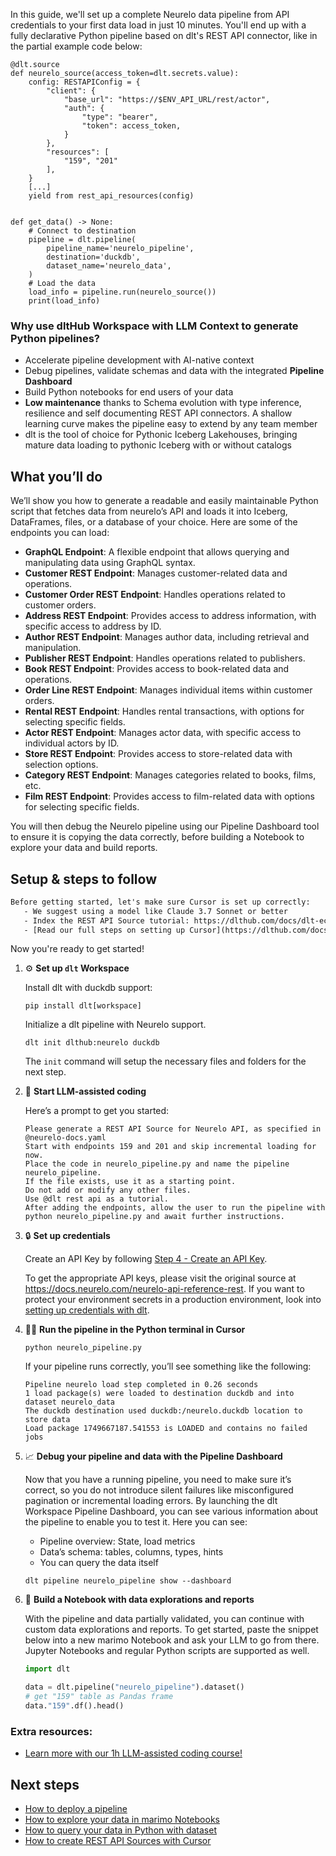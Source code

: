 In this guide, we'll set up a complete Neurelo data pipeline from API credentials to your first data load in just 10 minutes. You'll end up with a fully declarative Python pipeline based on dlt's REST API connector, like in the partial example code below:

```python-outcome
@dlt.source
def neurelo_source(access_token=dlt.secrets.value):
    config: RESTAPIConfig = {
        "client": {
            "base_url": "https://$ENV_API_URL/rest/actor",
            "auth": {
                "type": "bearer",
                "token": access_token,
            }
        },
        "resources": [
            "159", "201"
        ],
    }
    [...]
    yield from rest_api_resources(config)


def get_data() -> None:
    # Connect to destination
    pipeline = dlt.pipeline(
        pipeline_name='neurelo_pipeline',
        destination='duckdb',
        dataset_name='neurelo_data', 
    )
    # Load the data
    load_info = pipeline.run(neurelo_source())
    print(load_info) 
```

### Why use dltHub Workspace with LLM Context to generate Python pipelines?

- Accelerate pipeline development with AI-native context
- Debug pipelines, validate schemas and data with the integrated **Pipeline Dashboard**
- Build Python notebooks for end users of your data
- **Low maintenance** thanks to Schema evolution with type inference, resilience and self documenting REST API connectors. A shallow learning curve makes the pipeline easy to extend by any team member
- dlt is the tool of choice for Pythonic Iceberg Lakehouses, bringing mature data loading to pythonic Iceberg with or without catalogs

## What you’ll do

We’ll show you how to generate a readable and easily maintainable Python script that fetches data from neurelo’s API and loads it into Iceberg, DataFrames, files, or a database of your choice. Here are some of the endpoints you can load:

- **GraphQL Endpoint**: A flexible endpoint that allows querying and manipulating data using GraphQL syntax.
- **Customer REST Endpoint**: Manages customer-related data and operations.
- **Customer Order REST Endpoint**: Handles operations related to customer orders.
- **Address REST Endpoint**: Provides access to address information, with specific access to address by ID.
- **Author REST Endpoint**: Manages author data, including retrieval and manipulation.
- **Publisher REST Endpoint**: Handles operations related to publishers.
- **Book REST Endpoint**: Provides access to book-related data and operations.
- **Order Line REST Endpoint**: Manages individual items within customer orders.
- **Rental REST Endpoint**: Handles rental transactions, with options for selecting specific fields.
- **Actor REST Endpoint**: Manages actor data, with specific access to individual actors by ID.
- **Store REST Endpoint**: Provides access to store-related data with selection options.
- **Category REST Endpoint**: Manages categories related to books, films, etc.
- **Film REST Endpoint**: Provides access to film-related data with options for selecting specific fields.

You will then debug the Neurelo pipeline using our Pipeline Dashboard tool to ensure it is copying the data correctly, before building a Notebook to explore your data and build reports.

## Setup & steps to follow

```default
Before getting started, let's make sure Cursor is set up correctly:
   - We suggest using a model like Claude 3.7 Sonnet or better
   - Index the REST API Source tutorial: https://dlthub.com/docs/dlt-ecosystem/verified-sources/rest_api/ and add it to context as **@dlt rest api**
   - [Read our full steps on setting up Cursor](https://dlthub.com/docs/dlt-ecosystem/llm-tooling/cursor-restapi#23-configuring-cursor-with-documentation)
```

Now you're ready to get started!

1. ⚙️ **Set up `dlt` Workspace**
    
    Install dlt with duckdb support:
    ```shell
    pip install dlt[workspace]
    ```

    Initialize a dlt pipeline with Neurelo support.
    ```shell
    dlt init dlthub:neurelo duckdb
    ```

    The `init` command will setup the necessary files and folders for the next step.
    
2. 🤠 **Start LLM-assisted coding**
    
    Here’s a prompt to get you started:
    
    ```prompt
    Please generate a REST API Source for Neurelo API, as specified in @neurelo-docs.yaml 
    Start with endpoints 159 and 201 and skip incremental loading for now. 
    Place the code in neurelo_pipeline.py and name the pipeline neurelo_pipeline. 
    If the file exists, use it as a starting point. 
    Do not add or modify any other files. 
    Use @dlt rest api as a tutorial. 
    After adding the endpoints, allow the user to run the pipeline with python neurelo_pipeline.py and await further instructions.
    ```

    
3. 🔒 **Set up credentials** 
    
    Create an API Key by following [Step 4 - Create an API Key](/getting-started/starting-your-neurelo-project/step-4-create-an-api-key).
    
    To get the appropriate API keys, please visit the original source at https://docs.neurelo.com/neurelo-api-reference-rest.
    If you want to protect your environment secrets in a production environment, look into [setting up credentials with dlt](https://dlthub.com/docs/walkthroughs/add_credentials).
    
4. 🏃‍♀️ **Run the pipeline in the Python terminal in Cursor**
    
    ```shell
    python neurelo_pipeline.py
    ```
    
    If your pipeline runs correctly, you’ll see something like the following:
    
    ```shell
    Pipeline neurelo load step completed in 0.26 seconds
    1 load package(s) were loaded to destination duckdb and into dataset neurelo_data
    The duckdb destination used duckdb:/neurelo.duckdb location to store data
    Load package 1749667187.541553 is LOADED and contains no failed jobs
    ```
    
5. 📈 **Debug your pipeline and data with the Pipeline Dashboard**

    Now that you have a running pipeline, you need to make sure it’s correct, so you do not introduce silent failures like misconfigured pagination or incremental loading errors. By launching the dlt Workspace Pipeline Dashboard, you can see various information about the pipeline to enable you to test it. Here you can see:
    - Pipeline overview: State, load metrics
    - Data’s schema: tables, columns, types, hints
    - You can query the data itself
    
    ```shell
    dlt pipeline neurelo_pipeline show --dashboard
    ```
    
6. 🐍 **Build a Notebook with data explorations and reports**

    With the pipeline and data partially validated, you can continue with custom data explorations and reports. To get started, paste the snippet below into a new marimo Notebook and ask your LLM to go from there. Jupyter Notebooks and regular Python scripts are supported as well.

    
    ```python
    import dlt

   data = dlt.pipeline("neurelo_pipeline").dataset()
   # get "159" table as Pandas frame
   data."159".df().head()
    ```

### Extra resources:

- [Learn more with our 1h LLM-assisted coding course!](https://www.youtube.com/watch?v=GGid70rnJuM)

## Next steps

- [How to deploy a pipeline](https://dlthub.com/docs/walkthroughs/deploy-a-pipeline)
- [How to explore your data in marimo Notebooks](https://dlthub.com/docs/general-usage/dataset-access/marimo)
- [How to query your data in Python with dataset](https://dlthub.com/docs/general-usage/dataset-access/dataset)
- [How to create REST API Sources with Cursor](https://dlthub.com/docs/dlt-ecosystem/llm-tooling/cursor-restapi)